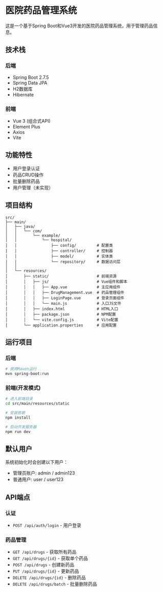 # 医院药品管理系统

这是一个基于Spring Boot和Vue3开发的医院药品管理系统，用于管理药品信息。

## 技术栈

### 后端
- Spring Boot 2.7.5
- Spring Data JPA
- H2数据库
- Hibernate

### 前端
- Vue 3 (组合式API)
- Element Plus
- Axios
- Vite

## 功能特性

- 用户登录认证
- 药品CRUD操作
- 批量删除药品
- 用户管理（未实现）

## 项目结构

```
src/
├── main/
│   ├── java/
│   │   └── com/
│   │       └── example/
│   │           └── hospital/
│   │               ├── config/         # 配置类
│   │               ├── controller/     # 控制器
│   │               ├── model/          # 实体类
│   │               └── repository/     # 数据访问层
│   │               
│   └── resources/
│       ├── static/                     # 前端资源
│       │   ├── js/                     # Vue组件和脚本
│       │   │   ├── App.vue             # 主应用组件
│       │   │   ├── DrugManagement.vue  # 药品管理组件
│       │   │   ├── LoginPage.vue       # 登录页面组件
│       │   │   └── main.js             # 入口JS文件
│       │   ├── index.html              # HTML入口
│       │   ├── package.json            # NPM配置
│       │   └── vite.config.js          # Vite配置
│       └── application.properties      # 应用配置
```

## 运行项目

### 后端
```bash
# 使用Maven运行
mvn spring-boot:run
```

### 前端(开发模式)
```bash
# 进入前端目录
cd src/main/resources/static

# 安装依赖
npm install

# 启动开发服务器
npm run dev
```

## 默认用户

系统初始化时会创建以下用户：

- 管理员账户: admin / admin123
- 普通用户: user / user123

## API端点

### 认证
- `POST /api/auth/login` - 用户登录

### 药品管理
- `GET /api/drugs` - 获取所有药品
- `GET /api/drugs/{id}` - 获取单个药品
- `POST /api/drugs` - 创建新药品
- `PUT /api/drugs/{id}` - 更新药品
- `DELETE /api/drugs/{id}` - 删除药品
- `DELETE /api/drugs/batch` - 批量删除药品 